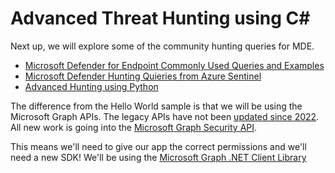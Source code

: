 # Advanced Threat Hunting using C#

Next up, we will explore some of the community hunting queries for MDE.

* [Microsoft Defender for Endpoint Commonly Used Queries and Examples](https://techcommunity.microsoft.com/t5/core-infrastructure-and-security/microsoft-defender-for-endpoint-commonly-used-queries-and/ba-p/1795046)
* [Microsoft Defender Hunting Quieries from Azure Sentinel](https://github.com/Azure/Azure-Sentinel/tree/master/Hunting%20Queries/Microsoft%20365%20Defender)
* [Advanced Hunting using Python](https://learn.microsoft.com/en-us/defender-endpoint/api/run-advanced-query-sample-python?view=o365-worldwide)

The difference from the Hello World sample is that we will be using the Microsoft Graph APIs. The legacy APIs have not been [updated since 2022](https://learn.microsoft.com/en-us/defender-endpoint/api/api-release-notes). All new work is going into the [Microsoft Graph Security API](https://learn.microsoft.com/en-us/defender-endpoint/api/api-release-notes).

This means we'll need to give our app the correct permissions and we'll need a new SDK! We'll be using the [Microsoft Graph .NET Client Library](https://github.com/microsoftgraph/msgraph-sdk-dotnet)